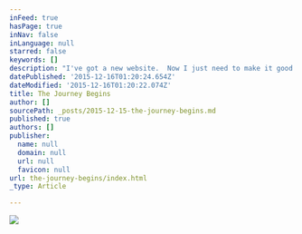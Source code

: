 ```yaml
---
inFeed: true
hasPage: true
inNav: false
inLanguage: null
starred: false
keywords: []
description: "I've got a new website.  Now I just need to make it good!"
datePublished: '2015-12-16T01:20:24.654Z'
dateModified: '2015-12-16T01:20:22.074Z'
title: The Journey Begins
author: []
sourcePath: _posts/2015-12-15-the-journey-begins.md
published: true
authors: []
publisher:
  name: null
  domain: null
  url: null
  favicon: null
url: the-journey-begins/index.html
_type: Article

---
```

![](https://s3-us-west-2.amazonaws.com/the-grid-img/p/7c91cbe5ed48de38a88f8761d963f3a074bf39a0.jpg)